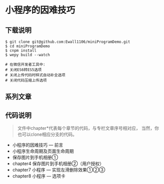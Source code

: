 # 小程序的因难技巧

## 下载说明
```
$ git clone git@github.com:Ewall1106/miniProgramDemo.git
$ cd miniProgramDemo
$ cnpm install
$ wepy build --watch

# 在微信开发者工具中:
# 关闭ES6转ES5选项
# 关闭上传代码时样式自动补全选项
# 关闭代码压缩上传选项
```

## 系列文章

## 代码说明
> 文件中chapter*代表每个章节的代码，与专栏文章序号相对应， 当然，你也可以clone相应分支的代码。

- 小程序的因难技巧 — 前言
- 小程序生命周期及页面生命周期
- 保存图片到手机相册①
- chapter4 保存图片到手机相册②（用户授权）
- chapter7 小程序 — 实现左滑删除效果①②③
- chapter8 小程序 — 选项卡

